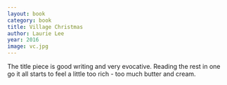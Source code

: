 ```yaml
---
layout: book
category: book
title: Village Christmas
author: Laurie Lee
year: 2016
image: vc.jpg
---
```

The title piece is good writing and very evocative.  Reading the rest in one go it all starts to feel a little too rich - too much butter and cream.
